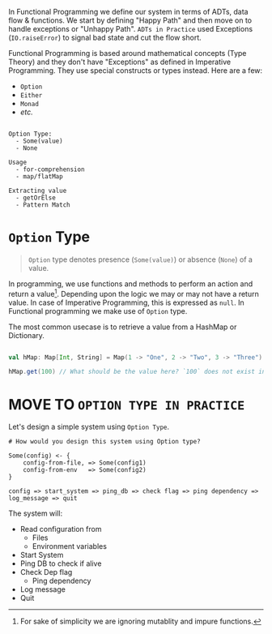 <!--
.. title: Introduction to Option Type
.. slug: introduction-to-option-type
.. date: 2020-06-01 00:38:34 UTC+02:00
.. tags: 
.. category: 
.. link: 
.. description: 
.. type: text
-->

In Functional Programming we define our system in terms of ADTs, data flow & functions. We start by defining "Happy Path" and then move on to handle exceptions or "Unhappy Path". `ADTs in Practice` used Exceptions (`IO.raiseError`) to signal bad state and cut the flow short. 

Functional Programming is based around mathematical concepts (Type Theory) and they don't have "Exceptions" as defined in Imperative Programming. They use special constructs or types instead. Here are a few:

- `Option`
- `Either`
- `Monad`
- _etc._


```diagram

Option Type:
  - Some(value)
  - None

Usage
  - for-comprehension
  - map/flatMap

Extracting value
  - getOrElse
  - Pattern Match

```

# `Option` Type

> `Option` type denotes presence (`Some(value)`) or absence (`None`) of a value.

In programming, we use functions and methods to perform an action and return a value[^1]. Depending upon the logic we may or may not have a return value. In case of Imperative Programming, this is expressed as `null`. In Functional programming we make use of `Option` type.

The most common usecase is to retrieve a value from a HashMap or Dictionary.

```scala

val hMap: Map[Int, String] = Map(1 -> "One", 2 -> "Two", 3 -> "Three")

hMap.get(100) // What should be the value here? `100` does not exist in `hMap`

```




# MOVE TO `OPTION TYPE IN PRACTICE`
Let's design a simple system using `Option Type`. 
```diagram
# How would you design this system using Option type?

Some(config) <- {
    config-from-file, => Some(config1)
    config-from-env   => Some(config2)
}

config => start_system => ping_db => check flag => ping dependency => log_message => quit

```

The system will:

- Read configuration from 
    - Files
    - Environment variables
- Start System
- Ping DB to check if alive
- Check Dep flag
    - Ping dependency
- Log message
- Quit


[^1]: For sake of simplicity we are ignoring mutablity and impure functions.
